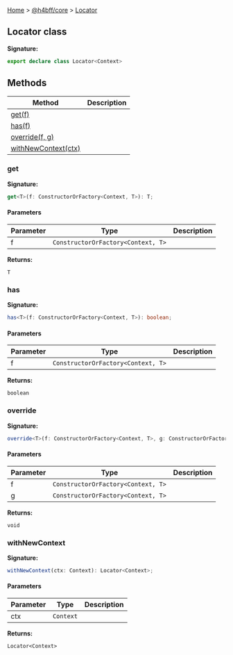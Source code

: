 [Home](/) &gt; [@h4bff/core](../core.md) &gt; [Locator](Locator.md)

## Locator class

<b>Signature:</b>

```typescript
export declare class Locator<Context> 
```

## Methods

|  Method | Description |
|  --- | --- |
|  [get(f)](Locator.md#get) |  |
|  [has(f)](Locator.md#has) |  |
|  [override(f, g)](Locator.md#override) |  |
|  [withNewContext(ctx)](Locator.md#withnewcontext) |  |

### get

<b>Signature:</b>

```typescript
get<T>(f: ConstructorOrFactory<Context, T>): T;
```

#### Parameters

|  Parameter | Type | Description |
|  --- | --- | --- |
|  f | <code>ConstructorOrFactory&lt;Context, T&gt;</code> |  |

<b>Returns:</b>

`T`

### has

<b>Signature:</b>

```typescript
has<T>(f: ConstructorOrFactory<Context, T>): boolean;
```

#### Parameters

|  Parameter | Type | Description |
|  --- | --- | --- |
|  f | <code>ConstructorOrFactory&lt;Context, T&gt;</code> |  |

<b>Returns:</b>

`boolean`

### override

<b>Signature:</b>

```typescript
override<T>(f: ConstructorOrFactory<Context, T>, g: ConstructorOrFactory<Context, T>): void;
```

#### Parameters

|  Parameter | Type | Description |
|  --- | --- | --- |
|  f | <code>ConstructorOrFactory&lt;Context, T&gt;</code> |  |
|  g | <code>ConstructorOrFactory&lt;Context, T&gt;</code> |  |

<b>Returns:</b>

`void`

### withNewContext

<b>Signature:</b>

```typescript
withNewContext(ctx: Context): Locator<Context>;
```

#### Parameters

|  Parameter | Type | Description |
|  --- | --- | --- |
|  ctx | <code>Context</code> |  |

<b>Returns:</b>

`Locator<Context>`

